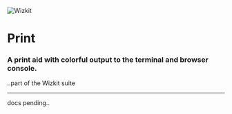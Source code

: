 ![Wizkit](https://raw.githubusercontent.com/restarian/wizkit_print/master/doc/image/Wizkit_logo_240x317.png)

# Print

### A print aid with colorful output to the terminal and browser console.
..part of the Wizkit suite
_____


 docs pending..
